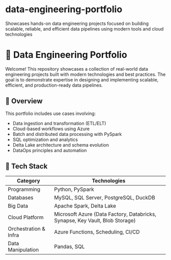 # data-engineering-portfolio
Showcases hands-on data engineering projects focused on building scalable, reliable, and efficient data pipelines using modern tools and cloud technologies
# 🧠 Data Engineering Portfolio

Welcome! This repository showcases a collection of real-world data engineering projects built with modern technologies and best practices. The goal is to demonstrate expertise in designing and implementing scalable, efficient, and production-ready data pipelines.

## 🚀 Overview

This portfolio includes use cases involving:

- Data ingestion and transformation (ETL/ELT)
- Cloud-based workflows using Azure
- Batch and distributed data processing with PySpark
- SQL optimization and analytics
- Delta Lake architecture and schema evolution
- DataOps principles and automation

## 🧰 Tech Stack

| Category                | Technologies                                                                 |
|------------------------|-------------------------------------------------------------------------------|
| Programming            | Python, PySpark                                                               |
| Databases              | MySQL, SQL Server, PostgreSQL, DuckDB                                         |
| Big Data               | Apache Spark, Delta Lake                                                      |
| Cloud Platform         | Microsoft Azure (Data Factory, Databricks, Synapse, Key Vault, Blob Storage) |
| Orchestration & Infra  | Azure Functions, Scheduling, CI/CD                                            |
| Data Manipulation      | Pandas, SQL                                                                   |


